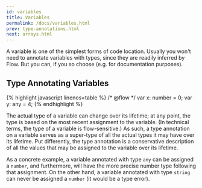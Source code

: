 ```yaml
---
id: variables
title: Variables
permalink: /docs/variables.html
prev: type-annotations.html
next: arrays.html
---
```


A variable is one of the simplest forms of code location. Usually you won't need
to annotate variables with types, since they are readily inferred by Flow. But
you can, if you so choose (e.g. for documentation purposes).

## Type Annotating Variables

{% highlight javascript linenos=table %}
/* @flow */
var x: number = 0;
var y: any = 4;
{% endhighlight %}

The actual type of a variable can change over its lifetime; at any point, the
type is based on the most recent assignment to the variable. (In technical
terms, the type of a variable is flow-sensitive.) As such, a type annotation
on a variable serves as a super-type of all the actual types it may have over
its lifetime. Put differently, the type annotation is a conservative
description of all the values that may be assigned to the variable over its
lifetime.

As a concrete example, a variable annotated with type `any` can be assigned a
`number`, and furthermore, will have the more precise number type following
that assignment. On the other hand, a variable annotated with type `string`
can never be assigned a `number` (it would be a type error).
